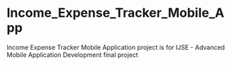 # Income_Expense_Tracker_Mobile_App
Income Expense Tracker Mobile Application project is for IJSE - Advanced Mobile Application Development final project
